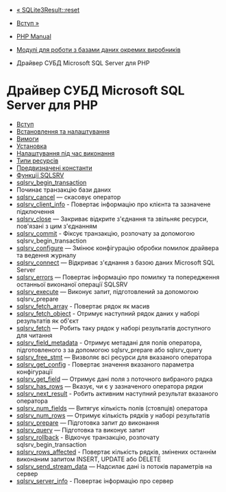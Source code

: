 - [« SQLite3Result::reset](sqlite3result.reset.md)
- [Вступ »](intro.sqlsrv.md)

- [PHP Manual](index.md)
- [Модулі для роботи з базами даних окремих виробників](refs.database.vendors.md)
- Драйвер СУБД Microsoft SQL Server для PHP

# Драйвер СУБД Microsoft SQL Server для PHP

- [Вступ](intro.sqlsrv.md)
- [Встановлення та налаштування](sqlsrv.setup.md)
- [Вимоги](sqlsrv.requirements.md)
- [Установка](sqlsrv.installation.md)
- [Налаштування під час виконання](sqlsrv.configuration.md)
- [Типи ресурсів](sqlsrv.resources.md)
- [Предвизначені константи](sqlsrv.constants.md)
- [Функції SQLSRV](ref.sqlsrv.md)
- [sqlsrv_begin_transaction](function.sqlsrv-begin-transaction.md)
- Починає транзакцію бази даних
- [sqlsrv_cancel](function.sqlsrv-cancel.md) — скасовує оператор
- [sqlsrv_client_info](function.sqlsrv-client-info.md) -
Повертає інформацію про клієнта та зазначене підключення
- [sqlsrv_close](function.sqlsrv-close.md) — Закриває відкрите
з'єднання та звільняє ресурси, пов'язані з цим з'єднанням
- [sqlsrv_commit](function.sqlsrv-commit.md) - Фіксує
транзакцію, розпочату за допомогою sqlsrv_begin_transaction
- [sqlsrv_configure](function.sqlsrv-configure.md) — Змінює
конфігурацію обробки помилок драйвера та ведення журналу
- [sqlsrv_connect](function.sqlsrv-connect.md) — Відкриває
з'єднання з базою даних Microsoft SQL Server
- [sqlsrv_errors](function.sqlsrv-errors.md) — Повертає
інформацію про помилку та попередження останньої виконаної
операції SQLSRV
- [sqlsrv_execute](function.sqlsrv-execute.md) — Виконує
запит, підготовлений за допомогою sqlsrv_prepare
- [sqlsrv_fetch_array](function.sqlsrv-fetch-array.md) -
Повертає рядок як масив
- [sqlsrv_fetch_object](function.sqlsrv-fetch-object.md) -
Отримує наступний рядок даних у наборі результатів як об'єкт
- [sqlsrv_fetch](function.sqlsrv-fetch.md) — Робить таку
рядок у наборі результатів доступного для читання
- [sqlsrv_field_metadata](function.sqlsrv-field-metadata.md) -
Отримує метадані для полів оператора, підготовленого з
за допомогою sqlsrv_prepare або sqlsrv_query
- [sqlsrv_free_stmt](function.sqlsrv-free-stmt.md) — Визволяє
всі ресурси для вказаного оператора
- [sqlsrv_get_config](function.sqlsrv-get-config.md) -
Повертає значення вказаного параметра конфігурації
- [sqlsrv_get_field](function.sqlsrv-get-field.md) — Отримує
дані поля з поточного вибраного рядка
- [sqlsrv_has_rows](function.sqlsrv-has-rows.md) — Вказує,
чи є у зазначеного оператора рядки
- [sqlsrv_next_result](function.sqlsrv-next-result.md) - Робить
активним наступний результат вказаного оператора
- [sqlsrv_num_fields](function.sqlsrv-num-fields.md) — Витягує
кількість полів (стовпців) оператора
- [sqlsrv_num_rows](function.sqlsrv-num-rows.md) — Отримує
кількість рядків у наборі результатів
- [sqlsrv_prepare](function.sqlsrv-prepare.md) — Підготовка
запит до виконання
- [sqlsrv_query](function.sqlsrv-query.md) — Підготовка та
виконує запит
- [sqlsrv_rollback](function.sqlsrv-rollback.md) - Відкочує
транзакцію, розпочату sqlsrv_begin_transaction
- [sqlsrv_rows_affected](function.sqlsrv-rows-affected.md) -
Повертає кількість рядків, змінених останнім виконаним
запитом INSERT, UPDATE або DELETE
- [sqlsrv_send_stream_data](function.sqlsrv-send-stream-data.md)
— Надсилає дані із потоків параметрів на сервер
- [sqlsrv_server_info](function.sqlsrv-server-info.md) -
Повертає інформацію про сервер
